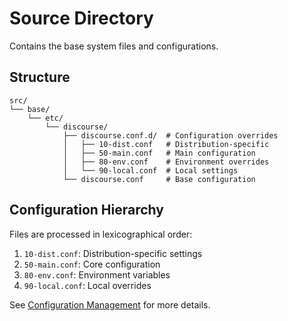 
# Source Directory

Contains the base system files and configurations.

## Structure
```
src/
└── base/
    └── etc/
        └── discourse/
            ├── discourse.conf.d/  # Configuration overrides
            │   ├── 10-dist.conf   # Distribution-specific
            │   ├── 50-main.conf   # Main configuration
            │   ├── 80-env.conf    # Environment overrides
            │   └── 90-local.conf  # Local settings
            └── discourse.conf     # Base configuration
```

## Configuration Hierarchy
Files are processed in lexicographical order:
1. `10-dist.conf`: Distribution-specific settings
2. `50-main.conf`: Core configuration
3. `80-env.conf`: Environment variables
4. `90-local.conf`: Local overrides

See [Configuration Management](../docs/configuration.md) for more details.
